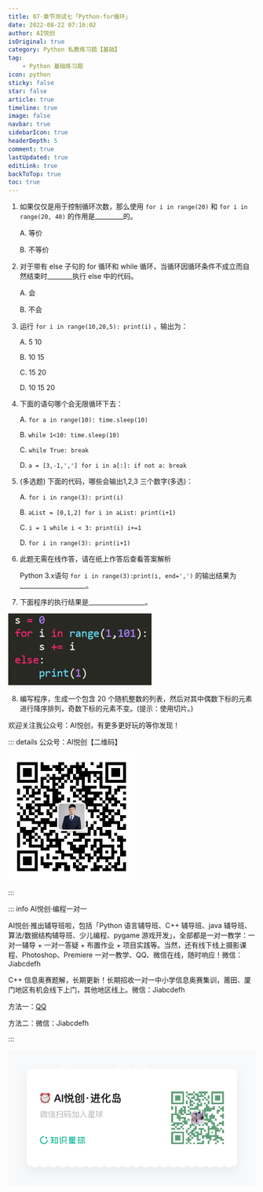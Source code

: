 ```yaml
---
title: 07-章节测试七「Python-for循环」
date: 2022-08-22 07:16:02
author: AI悦创
isOriginal: true
category: Python 私教练习题【基础】
tag:
    - Python 基础练习题
icon: python
sticky: false
star: false
article: true
timeline: true
image: false
navbar: true
sidebarIcon: true
headerDepth: 5
comment: true
lastUpdated: true
editLink: true
backToTop: true
toc: true
---
```


1. 如果仅仅是用于控制循环次数，那么使用 `for i in range(20)` 和 `for i in range(20, 40)` 的作用是_________的。

    A. 等价

    B. 不等价

2. 对于带有 else 子句的 for 循环和 while 循环，当循环因循环条件不成立而自然结束时________执行 else 中的代码。

    A. 会

    B. 不会

3. 运行 `for i in range(10,20,5): print(i)` ，输出为：

    A. 5 10

    B. 10 15

    C. 15 20

    D. 10 15 20

4. 下面的语句哪个会无限循环下去：

    A. `for a in range(10): time.sleep(10)`

    B. `while 1<10: time.sleep(10)`

    C. `while True: break`

    D. `a = [3,-1,','] for i in a[:]: if not a: break`

5. (多选题) 下面的代码，哪些会输出1,2,3 三个数字(多选)：

    A. `for i in range(3): print(i)`

    B. `aList = [0,1,2] for i in aList: print(i+1)`

    C. `i = 1 while i < 3: print(i) i+=1`

    D. `for i in range(3): print(i+1)`

6. 此题无需在线作答，请在纸上作答后查看答案解析

    Python 3.x语句 `for i in range(3):print(i, end=',')` 的输出结果为_____________________。

7. 下面程序的执行结果是__________________。

![img](./q7.assets/f8a4e3d46f1ad90ef376f058d59443e2.png)

8. 编写程序，生成一个包含 20 个随机整数的列表，然后对其中偶数下标的元素进行降序排列，奇数下标的元素不变。(提示：使用切片。)

欢迎关注我公众号：AI悦创，有更多更好玩的等你发现！

::: details 公众号：AI悦创【二维码】

![](/gzh.jpg)

:::

::: info AI悦创·编程一对一

AI悦创·推出辅导班啦，包括「Python 语言辅导班、C++ 辅导班、java 辅导班、算法/数据结构辅导班、少儿编程、pygame 游戏开发」，全部都是一对一教学：一对一辅导 + 一对一答疑 + 布置作业 + 项目实践等。当然，还有线下线上摄影课程、Photoshop、Premiere 一对一教学、QQ、微信在线，随时响应！微信：Jiabcdefh

C++ 信息奥赛题解，长期更新！长期招收一对一中小学信息奥赛集训，莆田、厦门地区有机会线下上门，其他地区线上。微信：Jiabcdefh

方法一：[QQ](http://wpa.qq.com/msgrd?v=3&uin=1432803776&site=qq&menu=yes)

方法二：微信：Jiabcdefh

:::

![](/zsxq.jpg)